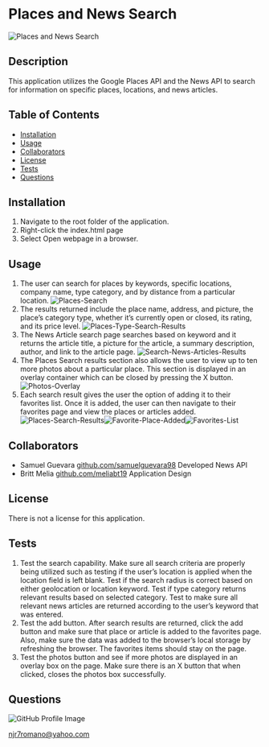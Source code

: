 # Places and News Search 

![Places and News Search](/images/Places-News-Search.png) 

## Description 
This application utilizes the Google Places API and the News API to search for information on specific places, locations, and news articles.  

## Table of Contents 
* [Installation](#installation) 
* [Usage](#usage) 
* [Collaborators](#collaborators) 
* [License](#license) 
* [Tests](#tests) 
* [Questions](#questions) 
 
## Installation 
1.  Navigate to the root folder of the application.  
2.  Right-click the index.html page  
3.  Select Open webpage in a browser.  
 
## Usage 
1.  The user can search for places by keywords, specific locations, company name, type category, and by distance from a particular location. ![Places-Search](/images/Search-Places.png)  
2.  The results returned include the place name, address, and picture, the place’s category type, whether it’s currently open or closed, its rating, and its price level. ![Places-Type-Search-Results](/images/Places-Type-Search-Results.png) 
3.  The News Article search page searches based on keyword and it returns the article title, a picture for the article, a summary description, author, and link to the article page. ![Search-News-Articles-Results](/images/Search-News-Articles-Results.png) 
4.  The Places Search results section also allows the user to view up to ten more photos about a particular place. This section is displayed in an overlay container which can be closed by pressing the X button. ![Photos-Overlay](/images/Photos-Overlay.png) 
5.  Each search result gives the user the option of adding it to their favorites list. Once it is added, the user can then navigate to their favorites page and view the places or articles added. ![Places-Search-Results](/images/Places-Search-Results.png)![Favorite-Place-Added](/images/Favorite-Place-Added.png)![Favorites-List](/images/Favorites-List.png) 
 

## Collaborators 
* Samuel Guevara [github.com/samuelguevara98](https://github.com/samuelguevara98) Developed News API 
* Britt Melia [github.com/meliabt19](https://github.com/meliabt19) Application Design 
  
## License 
There is not a license for this application. 

## Tests 
1.  Test the search capability. Make sure all search criteria are properly being utilized such as testing if the user’s location is applied when the location field is left blank.  Test if the search radius is correct based on either geolocation or location keyword. Test if type category returns relevant results based on selected category. Test to make sure all relevant news articles are returned according to the user’s keyword that was entered.  
2.  Test the add button. After search results are returned, click the add button and make sure that place or article is added to the favorites page. Also, make sure the data was added to the browser’s local storage by refreshing the browser. The favorites items should stay on the page.  
3.  Test the photos button and see if more photos are displayed in an overlay box on the page. Make sure there is an X button that when clicked, closes the photos box successfully.  
 

## Questions 
![GitHub Profile Image](https://avatars.githubusercontent.com/u/6642173?) 

 njr7romano@yahoo.com
